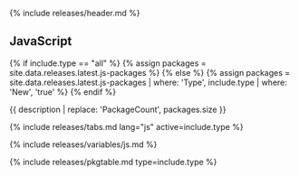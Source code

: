{% include releases/header.md %}

## JavaScript

{% if include.type == "all" %}
  {% assign packages = site.data.releases.latest.js-packages %}
{% else %}
  {% assign packages = site.data.releases.latest.js-packages | where: 'Type', include.type | where: 'New', 'true' %}
{% endif %}

{{ description | replace: 'PackageCount', packages.size }}

{% include releases/tabs.md lang="js" active=include.type %}

{% include releases/variables/js.md %}

{% include releases/pkgtable.md type=include.type %}